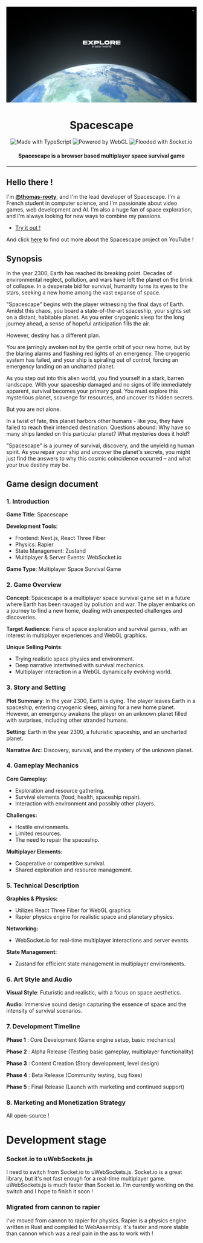 ![Spacescape Banner welcome screen](public/img/spacescape_welcome.png)

<div align="center">
    <h1>Spacescape</h1>
    <img src="https://img.shields.io/badge/MADE%20WITH-TYPESCRIPT-blue?style=for-the-badge" alt="Made with TypeScript">
    <img src="https://img.shields.io/badge/CHALLENGED%20and%20limited%20BY-WebGL-red?style=for-the-badge" alt="Powered by WebGL">
    <img src="https://img.shields.io/badge/FLOODING%20SERVERS%20WITH-Socket.io-%2325c2a0?style=for-the-badge" alt="Flooded with Socket.io">
    <h4>Spacescape is a browser based multiplayer space survival game</h4>
    <hr/>
</div>

## Hello there !
I'm [**@thomas-rooty**](https://github.com/thomas-rooty), and I'm the lead developer of Spacescape. I'm a French student in computer science, and I'm passionate about video games, web development and AI. I'm also a huge fan of space exploration, and I'm always looking for new ways to combine my passions.

* [Try it out !](https://spacescape.vercel.app) 

And click [here](https://www.youtube.com/watch?v=xRtPwq5lGvc) to find out more about the Spacescape project on YouTube !

## Synopsis

In the year 2300, Earth has reached its breaking point. Decades of environmental neglect, pollution, and wars have left the planet on the brink of collapse. In a desperate bid for survival, humanity turns its eyes to the stars, seeking a new home among the vast expanse of space.

"Spacescape" begins with the player witnessing the final days of Earth. Amidst this chaos, you board a state-of-the-art spaceship, your sights set on a distant, habitable planet. As you enter cryogenic sleep for the long journey ahead, a sense of hopeful anticipation fills the air.

However, destiny has a different plan.

You are jarringly awoken not by the gentle orbit of your new home, but by the blaring alarms and flashing red lights of an emergency. The cryogenic system has failed, and your ship is spiraling out of control, forcing an emergency landing on an uncharted planet.

As you step out into this alien world, you find yourself in a stark, barren landscape. With your spaceship damaged and no signs of life immediately apparent, survival becomes your primary goal. You must explore this mysterious planet, scavenge for resources, and uncover its hidden secrets.

But you are not alone.

In a twist of fate, this planet harbors other humans - like you, they have failed to reach their intended destination. Questions abound: Why have so many ships landed on this particular planet? What mysteries does it hold?

"Spacescape" is a journey of survival, discovery, and the unyielding human spirit. As you repair your ship and uncover the planet's secrets, you might just find the answers to why this cosmic coincidence occurred – and what your true destiny may be.

## Game design document
### 1. Introduction

**Game Title**: Spacescape

**Development Tools**:
* Frontend: Next.js, React Three Fiber
* Physics: Rapier
* State Management: Zustand
* Multiplayer & Server Events: WebSocket.io

**Game Type**: Multiplayer Space Survival Game

### 2. Game Overview

**Concept**: Spacescape is a multiplayer space survival game set in a future where Earth has been ravaged by pollution and war. The player embarks on a journey to find a new home, dealing with unexpected challenges and discoveries.

**Target Audience**: Fans of space exploration and survival games, with an interest in multiplayer experiences and WebGL graphics.

**Unique Selling Points**:
* Trying realistic space physics and environment.
* Deep narrative intertwined with survival mechanics.
* Multiplayer interaction in a WebGL dynamically evolving world.
### 3. Story and Setting

**Plot Summary**: In the year 2300, Earth is dying. The player leaves Earth in a spaceship, entering cryogenic sleep, aiming for a new home planet. However, an emergency awakens the player on an unknown planet filled with surprises, including other stranded humans.

**Setting**: Earth in the year 2300, a futuristic spaceship, and an uncharted planet.

**Narrative Arc**: Discovery, survival, and the mystery of the unknown planet.
### 4. Gameplay Mechanics

**Core Gameplay:**
* Exploration and resource gathering.
* Survival elements (food, health, spaceship repair).
* Interaction with environment and possibly other players.

**Challenges:**
* Hostile environments.
* Limited resources.
* The need to repair the spaceship.

**Multiplayer Elements:**
* Cooperative or competitive survival.
* Shared exploration and resource management.

### 5. Technical Description

**Graphics & Physics:**
* Utilizes React Three Fiber for WebGL graphics 
* Rapier physics engine for realistic space and planetary physics.

**Networking:**
* WebSocket.io for real-time multiplayer interactions and server events.

**State Management:**
* Zustand for efficient state management in multiplayer environments.

### 6. Art Style and Audio

**Visual Style**: Futuristic and realistic, with a focus on space aesthetics.

**Audio**: Immersive sound design capturing the essence of space and the intensity of survival scenarios.

### 7. Development Timeline

**Phase 1** : Core Development (Game engine setup, basic mechanics)

**Phase 2** : Alpha Release (Testing basic gameplay, multiplayer functionality)

**Phase 3** : Content Creation (Story development, level design)

**Phase 4** : Beta Release (Community testing, bug fixes)

**Phase 5** : Final Release (Launch with marketing and continued support)

### 8. Marketing and Monetization Strategy

All open-source !

# Development stage

### Socket.io to uWebSockets.js
I need to switch from Socket.io to uWebSockets.js. Socket.io is a great library, but it's not fast enough for a real-time multiplayer game. uWebSockets.js is much faster than Socket.io. I'm currently working on the switch and I hope to finish it soon !

### Migrated from cannon to rapier
I've moved from cannon to rapier for physics. Rapier is a physics engine written in Rust and compiled to WebAssembly. It's faster and more stable than cannon which was a real pain in the ass to work with !

